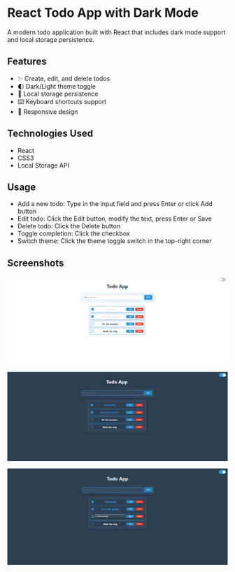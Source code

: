 # React Todo App with Dark Mode

A modern todo application built with React that includes dark mode support and local storage persistence.

## Features

- ✨ Create, edit, and delete todos
- 🌓 Dark/Light theme toggle
- 💾 Local storage persistence
- ⌨️ Keyboard shortcuts support
- 🎯 Responsive design

## Technologies Used

- React
- CSS3
- Local Storage API

## Usage

- Add a new todo: Type in the input field and press Enter or click Add button
- Edit todo: Click the Edit button, modify the text, press Enter or Save
- Delete todo: Click the Delete button
- Toggle completion: Click the checkbox
- Switch theme: Click the theme toggle switch in the top-right corner

## Screenshots

![Light Mode](.\public\todo-app-light.png)

![Dark Mode](.\public\todo-app-dark.png)

![Edit Mode](.\public\todo-app-edit.png)
